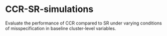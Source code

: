 # CCR-SR-simulations
Evaluate the performance of CCR compared to SR under varying conditions of misspecification in baseline cluster-level variables.  
